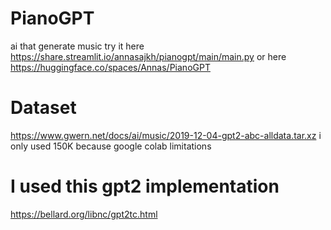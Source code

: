 # PianoGPT
ai that generate music
try it here https://share.streamlit.io/annasajkh/pianogpt/main/main.py
or here https://huggingface.co/spaces/Annas/PianoGPT
# Dataset
https://www.gwern.net/docs/ai/music/2019-12-04-gpt2-abc-alldata.tar.xz
i only used 150K because google colab limitations 
# I used this gpt2 implementation
https://bellard.org/libnc/gpt2tc.html
